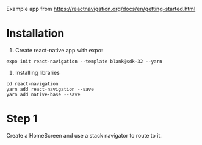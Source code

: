 Example app from https://reactnavigation.org/docs/en/getting-started.html

# Installation
1. Create react-native app with expo:
```
expo init react-navigation --template blank@sdk-32 --yarn
```
1. Installing libraries
```
cd react-navigation
yarn add react-navigation --save
yarn add native-base --save
```

# Step 1
Create a HomeScreen and use a stack navigator to route to it.
